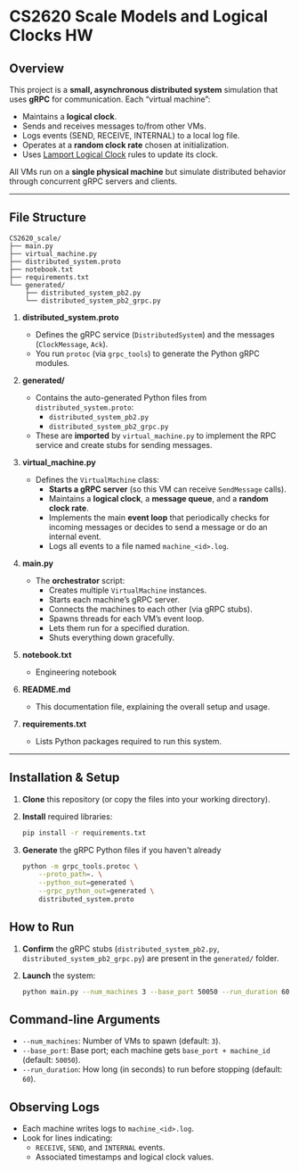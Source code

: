 # CS2620 Scale Models and Logical Clocks HW

## Overview

This project is a **small, asynchronous distributed system** simulation that uses **gRPC** for communication. Each “virtual machine”:

- Maintains a **logical clock**.  
- Sends and receives messages to/from other VMs.  
- Logs events (SEND, RECEIVE, INTERNAL) to a local log file.  
- Operates at a **random clock rate** chosen at initialization.  
- Uses [Lamport Logical Clock](https://en.wikipedia.org/wiki/Lamport_timestamps) rules to update its clock.

All VMs run on a **single physical machine** but simulate distributed behavior through concurrent gRPC servers and clients.

---

## File Structure
```
CS2620_scale/
├── main.py
├── virtual_machine.py
├── distributed_system.proto
├── notebook.txt
├── requirements.txt
└── generated/
    ├── distributed_system_pb2.py
    └── distributed_system_pb2_grpc.py
```

1. **distributed_system.proto**  
   - Defines the gRPC service (`DistributedSystem`) and the messages (`ClockMessage`, `Ack`).
   - You run `protoc` (via `grpc_tools`) to generate the Python gRPC modules.

2. **generated/**  
   - Contains the auto-generated Python files from `distributed_system.proto`:
     - `distributed_system_pb2.py`
     - `distributed_system_pb2_grpc.py`
   - These are **imported** by `virtual_machine.py` to implement the RPC service and create stubs for sending messages.

3. **virtual_machine.py**  
   - Defines the `VirtualMachine` class:
     - **Starts a gRPC server** (so this VM can receive `SendMessage` calls).  
     - Maintains a **logical clock**, a **message queue**, and a **random clock rate**.  
     - Implements the main **event loop** that periodically checks for incoming messages or decides to send a message or do an internal event.  
     - Logs all events to a file named `machine_<id>.log`.

4. **main.py**  
   - The **orchestrator** script:
     - Creates multiple `VirtualMachine` instances.  
     - Starts each machine’s gRPC server.  
     - Connects the machines to each other (via gRPC stubs).  
     - Spawns threads for each VM’s event loop.  
     - Lets them run for a specified duration.  
     - Shuts everything down gracefully.

5. **notebook.txt**  
   - Engineering notebook

6. **README.md**  
   - This documentation file, explaining the overall setup and usage.

7. **requirements.txt**  
   - Lists Python packages required to run this system.

---

## Installation & Setup

1. **Clone** this repository (or copy the files into your working directory).

2. **Install** required libraries:
   ```bash
   pip install -r requirements.txt

3. **Generate** the gRPC Python files if you haven't already
    ```bash
    python -m grpc_tools.protoc \
        --proto_path=. \
        --python_out=generated \
        --grpc_python_out=generated \
        distributed_system.proto

## How to Run

1. **Confirm** the gRPC stubs (`distributed_system_pb2.py`, `distributed_system_pb2_grpc.py`) are present in the `generated/` folder.

2. **Launch** the system:

   ```bash
   python main.py --num_machines 3 --base_port 50050 --run_duration 60


## Command-line Arguments

- `--num_machines`: Number of VMs to spawn (default: `3`).
- `--base_port`: Base port; each machine gets `base_port + machine_id` (default: `50050`).
- `--run_duration`: How long (in seconds) to run before stopping (default: `60`).

## Observing Logs

- Each machine writes logs to `machine_<id>.log`.
- Look for lines indicating:
  - `RECEIVE`, `SEND`, and `INTERNAL` events.
  - Associated timestamps and logical clock values.
